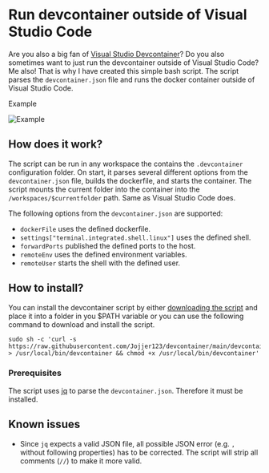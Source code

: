 # Run devcontainer outside of Visual Studio Code
Are you also a big fan of [Visual Studio Devcontainer](https://code.visualstudio.com/docs/remote/containers)? Do you also sometimes want to just run the devcontainer outside of Visual Studio Code? Me also! That is why I have created this simple bash script. The script parses the `devcontainer.json` file and runs the docker container outside of Visual Studio Code.

Example

![Example](example.gif)

## How does it work?
The script can be run in any workspace the contains the `.devcontainer` configuration folder. On start, it parses several different options from the `devcontainer.json` file, builds the dockerfile, and starts the container. The script mounts the current folder into the container into the `/workspaces/$currentfolder` path. Same as Visual Studio Code does. 

The following options from the `devcontainer.json` are supported:

- `dockerFile` uses the defined dockerfile.
- `settings["terminal.integrated.shell.linux"]` uses the defined shell.
- `forwardPorts` published the defined ports to the host.
- `remoteEnv` uses the defined environment variables.
- `remoteUser` starts the shell with the defined user.

## How to install?
You can install the devcontainer script by either [downloading the script](https://raw.githubusercontent.com/BorisWilhelms/devcontainer/main/devcontainer.sh) and place it into a folder in you $PATH variable or you can use the following command to download and install the script.

```
sudo sh -c 'curl -s https://raw.githubusercontent.com/Jojjer123/devcontainer/main/devcontainer.sh > /usr/local/bin/devcontainer && chmod +x /usr/local/bin/devcontainer'
```
### Prerequisites
The script uses [jq](https://stedolan.github.io/jq/) to parse the `devcontainer.json`. Therefore it must be installed.

## Known issues
- Since `jq` expects a valid JSON file, all possible JSON error (e.g. `,` without following properties) has to be corrected. The script will strip all comments (`//`) to make it more valid.
